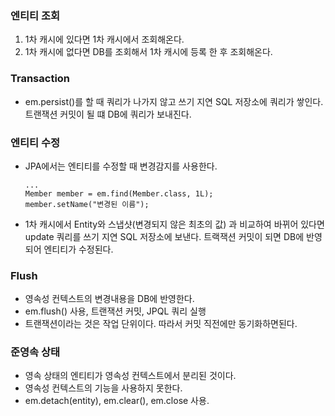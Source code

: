 ### 엔티티 조회
1. 1차 캐시에 있다면 1차 캐시에서 조회해온다.
2. 1차 캐시에 없다면 DB를 조회해서 1차 캐시에 등록 한 후 조회해온다.

### Transaction
- em.persist()를 할 때 쿼리가 나가지 않고 쓰기 지연 SQL 저장소에 쿼리가 쌓인다. 트랜잭션 커밋이 될 떄 DB에 쿼리가 보내진다.

### 엔티티 수정
- JPA에서는 엔티티를 수정할 때 변경감지를 사용한다.
    ```
    ...
    Member member = em.find(Member.class, 1L);
    member.setName("변경된 이름");
    ```
- 1차 캐시에서 Entity와 스냅샷(변경되지 않은 최초의 값) 과 비교하여 바뀌어 있다면 update 쿼리를 쓰기 지연 SQL 저장소에 보낸다. 트랙잭션 커밋이 되면 DB에 반영되어 엔티티가 수정된다.

### Flush
- 영속성 컨텍스트의 변경내용을 DB에 반영한다.
- em.flush() 사용, 트랜잭션 커밋, JPQL 쿼리 실행
- 트랜잭션이라는 것은 작업 단위이다. 따라서 커밋 직전에만 동기화하면된다.

### 준영속 상태
- 영속 상태의 엔티티가 영속성 컨텍스트에서 분리된 것이다.
- 영속성 컨텍스트의 기능을 사용하지 못한다.
- em.detach(entity), em.clear(), em.close 사용.